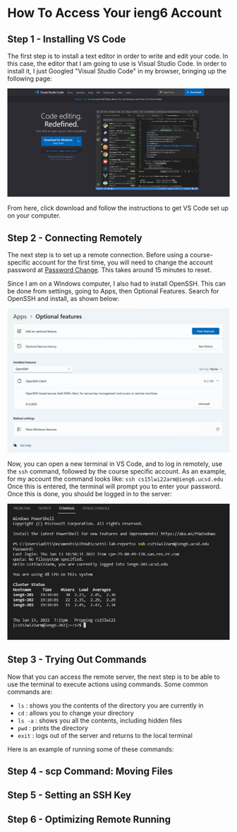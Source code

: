 # How To Access Your ieng6 Account 
## Step 1 - Installing VS Code
The first step is to install a text editor in order to write and edit your code. In this case, the editor that I am going to use is Visual Studio Code. In order to install it, I just Googled "Visual Studio Code" in my browser, bringing up the following page: 

![Image](vs-code.png)

From here, click download and follow the instructions to get VS Code set up on your computer. 

## Step 2 - Connecting Remotely
The next step is to set up a remote connection. Before using a course-specific account for the first time, you will need to change the account password at [Password Change](https://sdacs.ucsd.edu/~icc/index.php). This takes around 15 minutes to reset. 

Since I am on a Windows computer, I also had to install OpenSSH. This can be done from settings, going to Apps, then Optional Features. Search for OpenSSH and install, as shown below:

![Image](openssh-install-updated.png)

Now, you can open a new terminal in VS Code, and to log in remotely, use the `ssh` command, followed by the course specific account. As an example, for my account the command looks like: 
`ssh cs15lwi22arm@ieng6.ucsd.edu` 
Once this is entered, the terminal will prompt you to enter your password. Once this is done, you should be logged in to the server: 

![Image](remote.png)

## Step 3 - Trying Out Commands
Now that you can access the remote server, the next step is to be able to use the terminal to execute actions using commands. Some common commands are:
- `ls` : shows you the contents of the directory you are currently in
- `cd` : allows you to change your directory
- `ls -a` : shows you all the contents, including hidden files
- `pwd` : prints the directory
- `exit` : logs out of the server and returns to the local terminal

Here is an example of running some of these commands:



## Step 4 - scp Command: Moving Files

## Step 5 - Setting an SSH Key

## Step 6 - Optimizing Remote Running